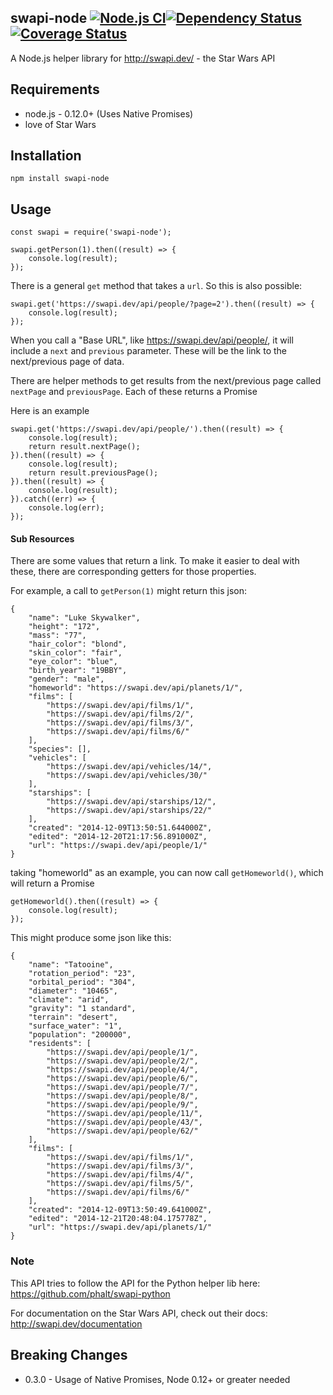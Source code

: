 ## swapi-node [![Node.js CI](https://github.com/salty-pig/swapi-node/actions/workflows/nodejs-ci-action.yml/badge.svg)](https://github.com/salty-pig/swapi-node/actions/workflows/nodejs-ci-action.yml)[![Dependency Status](https://david-dm.org/salty-pig/swapi-node.png)](https://david-dm.org/salty-pig/swapi-node) [![Coverage Status](https://coveralls.io/repos/salty-pig/swapi-node/badge.svg?branch=master&service=github)](https://coveralls.io/github/salty-pig/swapi-node?branch=master)



A Node.js helper library for http://swapi.dev/ - the Star Wars API


## Requirements

* node.js - 0.12.0+ (Uses Native Promises)
* love of Star Wars


## Installation

    npm install swapi-node


## Usage

    const swapi = require('swapi-node');

    swapi.getPerson(1).then((result) => {
        console.log(result);
    });


There is a general `get` method that takes a `url`.  So this is also possible:

    swapi.get('https://swapi.dev/api/people/?page=2').then((result) => {
        console.log(result);
    });

When you call a "Base URL", like https://swapi.dev/api/people/, it will include a `next` and `previous` parameter.  These will be the link to the next/previous page of data.

There are helper methods to get results from the next/previous page called `nextPage` and `previousPage`.  Each of these returns a Promise

Here is an example

    swapi.get('https://swapi.dev/api/people/').then((result) => {
        console.log(result);
        return result.nextPage();
    }).then((result) => {
        console.log(result);
        return result.previousPage();
    }).then((result) => {
        console.log(result);
    }).catch((err) => {
        console.log(err);
    });


#### Sub Resources

There are some values that return a link.  To make it easier to deal with these, there are corresponding getters for those properties.

For example,  a call to `getPerson(1)` might return this json:

    {
        "name": "Luke Skywalker",
        "height": "172",
        "mass": "77",
        "hair_color": "blond",
        "skin_color": "fair",
        "eye_color": "blue",
        "birth_year": "19BBY",
        "gender": "male",
        "homeworld": "https://swapi.dev/api/planets/1/",
        "films": [
            "https://swapi.dev/api/films/1/",
            "https://swapi.dev/api/films/2/",
            "https://swapi.dev/api/films/3/",
            "https://swapi.dev/api/films/6/"
        ],
        "species": [],
        "vehicles": [
            "https://swapi.dev/api/vehicles/14/",
            "https://swapi.dev/api/vehicles/30/"
        ],
        "starships": [
            "https://swapi.dev/api/starships/12/",
            "https://swapi.dev/api/starships/22/"
        ],
        "created": "2014-12-09T13:50:51.644000Z",
        "edited": "2014-12-20T21:17:56.891000Z",
        "url": "https://swapi.dev/api/people/1/"
    }

taking "homeworld" as an example,  you can now call `getHomeworld()`, which will return a Promise

    getHomeworld().then((result) => {
        console.log(result);
    });

This might produce some json like this:


    {
        "name": "Tatooine",
        "rotation_period": "23",
        "orbital_period": "304",
        "diameter": "10465",
        "climate": "arid",
        "gravity": "1 standard",
        "terrain": "desert",
        "surface_water": "1",
        "population": "200000",
        "residents": [
            "https://swapi.dev/api/people/1/",
            "https://swapi.dev/api/people/2/",
            "https://swapi.dev/api/people/4/",
            "https://swapi.dev/api/people/6/",
            "https://swapi.dev/api/people/7/",
            "https://swapi.dev/api/people/8/",
            "https://swapi.dev/api/people/9/",
            "https://swapi.dev/api/people/11/",
            "https://swapi.dev/api/people/43/",
            "https://swapi.dev/api/people/62/"
        ],
        "films": [
            "https://swapi.dev/api/films/1/",
            "https://swapi.dev/api/films/3/",
            "https://swapi.dev/api/films/4/",
            "https://swapi.dev/api/films/5/",
            "https://swapi.dev/api/films/6/"
        ],
        "created": "2014-12-09T13:50:49.641000Z",
        "edited": "2014-12-21T20:48:04.175778Z",
        "url": "https://swapi.dev/api/planets/1/"
    }

### Note

This API tries to follow the API for the Python helper lib here: https://github.com/phalt/swapi-python

For documentation on the Star Wars API, check out their docs:  http://swapi.dev/documentation

## Breaking Changes

- 0.3.0 - Usage of Native Promises, Node 0.12+ or greater needed
